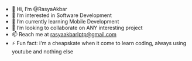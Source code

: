 - 👋 Hi, I’m @RasyaAkbar
- 👀 I’m interested in Software Development
- 🌱 I’m currently learning Mobile Development
- 💞️ I’m looking to collaborate on ANY interesting project
- 📫 Reach me at rasyaakbarlptp@gmail.com
- ⚡ Fun fact: i'm a cheapskate when it come to learn coding, always using youtube and nothing else

<!---
RasyaAkbar/RasyaAkbar is a ✨ special ✨ repository because its `README.md` (this file) appears on your GitHub profile.
You can click the Preview link to take a look at your changes.
--->
